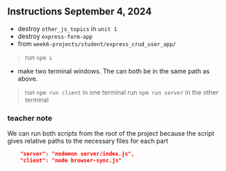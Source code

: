 ## Instructions September 4, 2024
- destroy `other_js_topics` in `unit 1`
- destroy `express-form-app`
- from `week6-projects/student/express_crud_user_app/`
> run `npm i`

- make two terminal windows. The can both be in the same path as above.
> run `npm run client` in one terminal
> run `npm run server` in the other terminal

### teacher note
We can run both scripts from the root of the project because the script gives relative paths to the necessary files for each part
``` json
    "server": "nodemon server/index.js",
    "client": "node browser-sync.js"
```